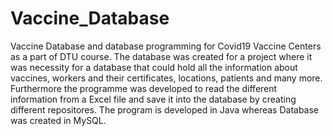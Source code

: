 # Vaccine_Database

Vaccine Database and database programming for Covid19 Vaccine Centers as a part of DTU course. The database was created for a project where it was necessity for a database
that could hold all the information about vaccines, workers and their certificates, locations, patients and many more. Furthermore the programme was developed to read
the different information from a Excel file and save it into the database by creating different repositores. The program is developed in Java whereas Database was created in 
MySQL.

